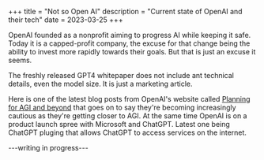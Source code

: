 +++
title = "Not so Open AI"
description = "Current state of OpenAI and their tech"
date = 2023-03-25
+++

OpenAI founded as a nonprofit aiming to progress AI while keeping it safe. Today it is a capped-profit company, the excuse for that change being the ability to invest more rapidly towards their goals. But that is just an excuse it seems.

The freshly released GPT4 whitepaper does not include ant technical details, even the model size. It is just a marketing article.

Here is one of the latest blog posts from OpenAI's website called [Planning for AGI and beyond](https://openai.com/blog/planning-for-agi-and-beyond) that goes on to say they're becoming increasingly cautious as they're getting closer to AGI. At the same time OpenAI is on a product launch spree with Microsoft and ChatGPT. Latest one being ChatGPT pluging that allows ChatGPT to access services on the internet.

---writing in progress---
